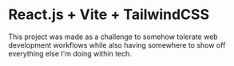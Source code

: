 # React.js + Vite + TailwindCSS
This project was made as a challenge to somehow tolerate web development workflows while also
having somewhere to show off everything else I'm doing within tech.